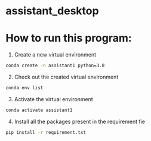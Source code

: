 # assistant_desktop

# How to run this program: 

1.  Create a new virtual environment
```bash
conda create -n assistant1 python=3.8
``` 

2. Check out the created virtual environment
```bash
conda env list
```

3. Activate the virtual environment
```bash
conda activate assistant1
```

4. Install all the packages present in the requirement fie
```bash
pip install -r requirement.txt
```




